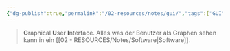 ```yaml
---
{"dg-publish":true,"permalink":"/02-resources/notes/gui/","tags":["GUI"],"noteIcon":"","updated":"2025-07-12T13:31:41.000+02:00"}
---
```


> **G**raphical **U**ser **I**nterface.
> Alles was der Benutzer als Graphen sehen kann in ein [[02 - RESOURCES/Notes/Software\|Software]].